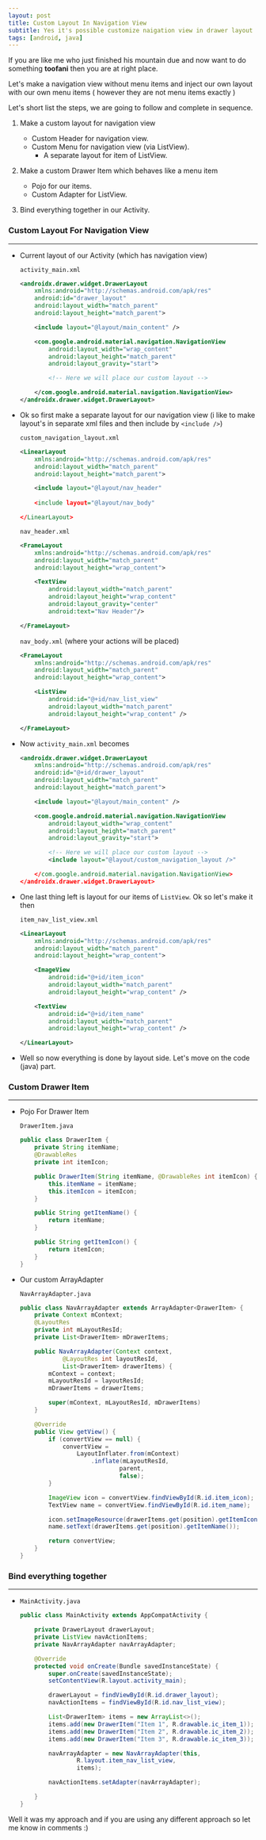 ```yaml
---
layout: post
title: Custom Layout In Navigation View
subtitle: Yes it's possible customize naigation view in drawer layout
tags: [android, java]
---
```

If you are like me who just finished his mountain due and now want to do something **toofani** then you are at right place. 

Let's make a navigation view without menu items and inject our own layout with our own menu items ( however they are not menu items exactly )

Let's short list the steps, we are going to follow and complete in sequence.

1. Make a custom layout for navigation view
    * Custom Header for navigation view.
    * Custom Menu for navigation view (via ListView).
        * A separate layout for item of ListView.

2. Make a custom Drawer Item which behaves like a menu item
    * Pojo for our items.
    * Custom Adapter for ListView.

3. Bind everything together in our Activity.

### Custom Layout For Navigation View
---
* Current layout of our Activity (which has navigation view)
    
    `activity_main.xml`

    ```xml
    <androidx.drawer.widget.DrawerLayout
        xmlns:android="http://schemas.android.com/apk/res"
        android:id="drawer_layout"
        android:layout_width="match_parent"
        android:layout_height="match_parent">

        <include layout="@layout/main_content" />

        <com.google.android.material.navigation.NavigationView
            android:layout_width="wrap_content"
            android:layout_height="match_parent"
            android:layout_gravity="start">

            <!-- Here we will place our custom layout -->

        </com.google.android.material.navigation.NavigationView>
    </androidx.drawer.widget.DrawerLayout>
    ```


* Ok so first make a separate layout for our navigation view (i like to make layout's in separate xml files and then include by `<include />`)
    
    `custom_navigation_layout.xml`

    ```xml
    <LinearLayout
        xmlns:android="http://schemas.android.com/apk/res"
        android:layout_width="match_parent"
        android:layout_height="match_parent">

        <include layout="@layout/nav_header"
        
        <include layout="@layout/nav_body"

    </LinearLayout>
    ```

    `nav_header.xml`

    ```xml
    <FrameLayout
        xmlns:android="http://schemas.android.com/apk/res"
        android:layout_width="match_parent"
        android:layout_height="wrap_content">

        <TextView
            android:layout_width="match_parent"
            android:layout_height="wrap_content"
            android:layout_gravity="center" 
            android:text="Nav Header"/>

    </FrameLayout>
    ```

    `nav_body.xml` (where your actions will be placed)

    ```xml
    <FrameLayout
        xmlns:android="http://schemas.android.com/apk/res"
        android:layout_width="match_parent"
        android:layout_height="wrap_content">

        <ListView
            android:id="@+id/nav_list_view"
            android:layout_width="match_parent"
            android:layout_height="wrap_content" />

    </FrameLayout>
    ```


* Now `activity_main.xml` becomes 

    ```xml
    <androidx.drawer.widget.DrawerLayout
        xmlns:android="http://schemas.android.com/apk/res"
        android:id="@+id/drawer_layout"
        android:layout_width="match_parent"
        android:layout_height="match_parent">

        <include layout="@layout/main_content" />

        <com.google.android.material.navigation.NavigationView
            android:layout_width="wrap_content"
            android:layout_height="match_parent"
            android:layout_gravity="start">

            <!-- Here we will place our custom layout -->
            <include layout="@layout/custom_navigation_layout />"

        </com.google.android.material.navigation.NavigationView>
    </androidx.drawer.widget.DrawerLayout>
    ```


* One last thing left is layout for our items of `ListView`. Ok so let's make it then 

    `item_nav_list_view.xml`

    ```xml
    <LinearLayout 
        xmlns:android="http://schemas.android.com/apk/res"
        android:layout_width="match_parent"
        android:layout_height="wrap_content">

        <ImageView
            android:id="@+id/item_icon"
            android:layout_width="match_parent"
            android:layout_height="wrap_content" />

        <TextView
            android:id="@+id/item_name"
            android:layout_width="match_parent"
            android:layout_height="wrap_content" />

    </LinearLayout>
    ```

* Well so now everything is done by layout side. Let's move on the code (java) part.


### Custom Drawer Item
---

* Pojo For Drawer Item
    
    `DrawerItem.java`

    ```java
    public class DrawerItem {
        private String itemName;
        @DrawableRes
        private int itemIcon;

        public DrawerItem(String itemName, @DrawableRes int itemIcon) {
            this.itemName = itemName;
            this.itemIcon = itemIcon;
        }

        public String getItemName() {
            return itemName;
        }

        public String getItemIcon() {
            return itemIcon;
        }
    }
    ```


* Our custom ArrayAdapter

    `NavArrayAdapter.java`

    ```java
    public class NavArrayAdapter extends ArrayAdapter<DrawerItem> {
        private Context mContext;
        @LayoutRes
        private int mLayoutResId;
        private List<DrawerItem> mDrawerItems;

        public NavArrayAdapter(Context context,
                @LayoutRes int layoutResId,
                List<DrawerItem> drawerItems) {
            mContext = context;
            mLayoutResId = layoutResId;
            mDrawerItems = drawerItems;

            super(mContext, mLayoutResId, mDrawerItems)
        }

        @Override
        public View getView() {
            if (convertView == null) {
                convertView =
                    LayoutInflater.from(mContext)
                        .inflate(mLayoutResId, 
                                parent,
                                false);
            }

            ImageView icon = convertView.findViewById(R.id.item_icon);
            TextView name = convertView.findViewById(R.id.item_name);

            icon.setImageResource(drawerItems.get(position).getItemIcon());
            name.setText(drawerItems.get(position).getItemName());

            return convertView; 
        }
    }
    ```


### Bind everything together
---

* `MainActivity.java`

    ```java
    public class MainActivity extends AppCompatActivity {

        private DrawerLayout drawerLayout;
        private ListView navActionItems;
        private NavArrayAdapter navArrayAdapter;

        @Override
        protected void onCreate(Bundle savedInstanceState) {
            super.onCreate(savedInstanceState);
            setContentView(R.layout.activity_main);

            drawerLayout = findViewById(R.id.drawer_layout);
            navActionItems = findViewById(R.id.nav_list_view);

            List<DrawerItem> items = new ArrayList<>();
            items.add(new DrawerItem("Item 1", R.drawable.ic_item_1));
            items.add(new DrawerItem("Item 2", R.drawable.ic_item_2));
            items.add(new DrawerItem("Item 3", R.drawable.ic_item_3));

            navArrayAdapter = new NavArrayAdapter(this, 
                    R.layout.item_nav_list_view,
                    items);

            navActionItems.setAdapter(navArrayAdapter);

        }
    }
    ```

Well it was my approach and if you are using any different approach so let me know in comments :)

